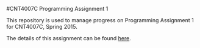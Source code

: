 #CNT4007C Programming Assignment 1

This repository is used to manage progress on Programming Assignment 1 for CNT4007C, Spring 2015.

The details of this assignment can be found [here](PA1-2.pdf).